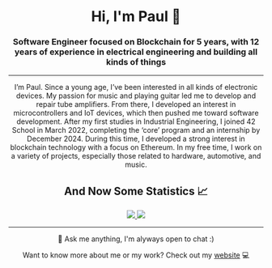 <h1 align="center">
  <span>Hi, I'm Paul 👋</span>
</h1>
<h3 align="center">Software Engineer focused on Blockchain for 5 years, with 12 years of experience in electrical engineering and building all kinds of things</h3>

----
<p align="center">I’m Paul. Since a young age, I’ve been interested in all kinds of electronic devices. My passion for music and playing guitar led me to develop and repair tube amplifiers. From there, I developed an interest in microcontrollers and IoT devices, which then pushed me toward software development. After my first studies in Industrial Engineering, I joined 42 School in March 2022, completing the ‘core’ program and an internship by December 2024. During this time, I developed a strong interest in blockchain technology with a focus on Ethereum. In my free time, I work on a variety of projects, especially those related to hardware, automotive, and music.</p>

<h2 align="center">And Now Some Statistics 📈</h2>
<p align="center">
  <a href="https://wakatime.com/@pauldev">
    <img src="https://github-readme-stats.vercel.app/api/wakatime?username=pauldev&show_icons=true&theme=dark"/>
  </a>
  <a href="#">
    <img src="https://github-readme-stats.vercel.app/api/top-langs/?username=pauldev20&layout=compact&theme=dark"/>
  </a>
</p>

----
<p align="center">💬 Ask me anything, I'm alyways open to chat :)</p>
<p align="center">Want to know more about me or my work? Check out my <a href="https://pauldev.sh">website</a> 💻</p>

<!--
Here are some ideas to get you started:

- 🔭 I’m currently working on ...
- 🌱 I’m currently learning ...
- 👯 I’m looking to collaborate on ...
- 🤔 I’m looking for help with ...
- 💬 Ask me about ...
- 📫 How to reach me: ...
- 😄 Pronouns: ...
- ⚡ Fun fact: ...
-->
